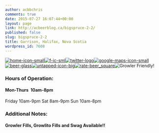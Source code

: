 ```yaml
---
author: acbbchris
comments: true
date: 2015-07-27 16:07:44+00:00
layout: page
link: http://acbeerblog.ca/bigspruce-2-2/
published: false
slug: bigspruce-2-2
title: Garrison, Halifax, Nova Scotia
wordpress_id: 7608
---
```


[![home-icon-small](http://acbeerblog.ca/wp-content/uploads/2015/02/home-icon-small.png)](www.garrisonbrewing.com)[![f-ic-sml](http://acbeerblog.ca/wp-content/uploads/2015/02/f-ic-sml.jpg)](https://www.facebook.com/garrisonbrewing)[![twitter-logo](http://acbeerblog.ca/wp-content/uploads/2015/03/twitter-logo1-e1430417677901.png)](https://twitter.com/garrisonbrewing)[![google-maps-icon-small](http://acbeerblog.ca/wp-content/uploads/2015/03/google-maps-icon-small.png)](https://www.google.com/maps?q=garrison+brewing+map&oe=utf-8&um=1&ie=UTF-8&sa=X&ved=0CAcQ_AUoAWoVChMIvNbeyNn7xgIVim4-Ch1MOQTZ)[![beer-glass](http://acbeerblog.ca/wp-content/uploads/2015/03/beer-glass.png)](http://www.garrisonbrewing.com/show/beer-finder/)[![untapped-icon-big](http://acbeerblog.ca/wp-content/uploads/2015/02/untapped-icon-big-e1438012553963.png)](https://untappd.com/GarrisonBrewingCompany)[![rate-beer_square](http://acbeerblog.ca/wp-content/uploads/2015/02/rate-beer_square-e1438013059705.jpg)](http://www.ratebeer.com/brewers/garrison-brewing-company/1530/)![Growler Friendly!](http://acbeerblog.ca/wp-content/uploads/2015/03/beer-growler-green.png)





### 




### **Hours of Operation:**




#### Mon-Thurs  10am-8pm
Friday 10am-9pm
Sat 8am-9pm
Sun 10am-8pm




### **Additional Notes:**




#### Growler Fills, Growlito Fills and Swag Available!!





